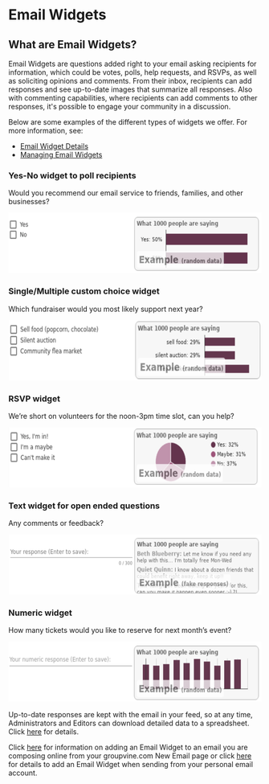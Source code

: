 # Email Widgets

<span id="gv-5widgets-1ewintro"></span>
## What are Email Widgets?

Email Widgets are questions added right to your email asking
recipients for information, which could be votes, polls, help
requests, and RSVPs, as well as soliciting opinions and comments. From
their inbox, recipients can add responses and see up-to-date images
that summarize all responses.  Also with commenting capabilities,
where recipients can add comments to other responses, it's possible to
engage your community in a discussion.

Below are some examples of the different types of widgets we offer.
For more information, see:

* [Email Widget Details](/5-widgets/6-ewDetails.md?gv-qargs=0#gv-5widgets-6ewDetails)
* [Managing Email Widgets](/5-widgets/3-ewManage.md?gv-qargs=0#gv-5widgets-3ewmanage)


### Yes-No widget to poll recipients

Would you recommend our email service to friends, families, and other
businesses?

<img src="/docimages/ew-example1.png" height="120">

<span class="sub g4s">

### Single/Multiple custom choice widget

Which fundraiser would you most likely support next year? 

<img src="/docimages/ew-example2.png" height="120">

</span>  <!-- class="sub g4s" -->

### RSVP widget

We’re short on volunteers for the noon-3pm time slot, can you help?

<img src="/docimages/ew-example3.png" height="120">

### Text widget for open ended questions

Any comments or feedback?

<img src="/docimages/ew-example4.png" height="120">

### Numeric widget

How many tickets would you like to reserve for next month’s event?

<img src="/docimages/ew-example5.png" height="120">



Up-to-date responses are kept with the email in your feed, so at any
time, Administrators and Editors can download detailed data to a
spreadsheet. Click
[here](https://www.groupvine.com/5-widgets/3-ewManage.md?gvdoc=1#gv-5widgets-3ewmanage-download)
for details.

Click
[here](https://www.groupvine.com/3-send/1-sendOnline.md?gvdoc=1#gv-3send-1sendOnline)
for information on adding an Email Widget to an email you are
composing online from your groupvine.com New Email page or click
[here](https://www.groupvine.com/3-send/2-sendInbox.md?gvdoc=1#gv-3send-2sendInbox)
for details to add an Email Widget when sending from your personal
email account.


